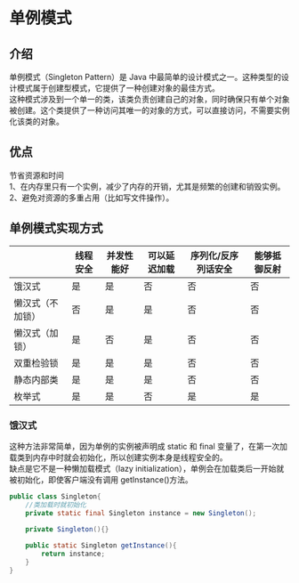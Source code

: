 # 单例模式
## 介绍
  单例模式（Singleton Pattern）是 Java 中最简单的设计模式之一。这种类型的设计模式属于创建型模式，它提供了一种创建对象的最佳方式。  
  这种模式涉及到一个单一的类，该类负责创建自己的对象，同时确保只有单个对象被创建。这个类提供了一种访问其唯一的对象的方式，可以直接访问，不需要实例化该类的对象。  

## 优点
  节省资源和时间  
  1、在内存里只有一个实例，减少了内存的开销，尤其是频繁的创建和销毁实例。  
  2、避免对资源的多重占用（比如写文件操作）。  

## 单例模式实现方式

||线程安全|并发性能好|可以延迟加载|序列化/反序列话安全|能够抵御反射|
|----|----|----|----|----|----|
|饿汉式|是|是|否|否|否|
|懒汉式（不加锁）|否|是|是|否|否|
|懒汉式（加锁）|是|否|是|否|否|
|双重检验锁|是|是|是|否|否|
|静态内部类|是|是|是|否|否|
|枚举式|是|是|否|是|是|

### 饿汉式
  这种方法非常简单，因为单例的实例被声明成 static 和 final 变量了，在第一次加载类到内存中时就会初始化，所以创建实例本身是线程安全的。  
  缺点是它不是一种懒加载模式（lazy initialization），单例会在加载类后一开始就被初始化，即使客户端没有调用 getInstance()方法。  
```Java
public class Singleton{
    //类加载时就初始化
    private static final Singleton instance = new Singleton();
    
    private Singleton(){}

    public static Singleton getInstance(){
        return instance;
    }
}
```
